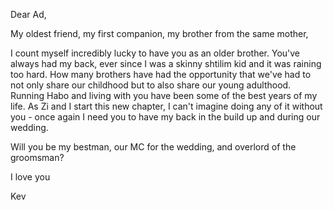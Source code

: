 Dear Ad, 

My oldest friend, my first companion, my brother from the same mother,

I count myself incredibly lucky to have you as an older brother. You've always had my back, ever since I was a skinny shtilim kid and it was raining too hard. How many brothers have had the opportunity that we've had to not only share our childhood but to also share our young adulthood. Running Habo and living with you have been some of the best years of my life. As Zi and I start this new chapter, I can't imagine doing any of it without you - once again I need you to have my back in the build up and during our wedding. 

Will you be my bestman, our MC for the wedding, and overlord of the groomsman?


I love you

Kev
